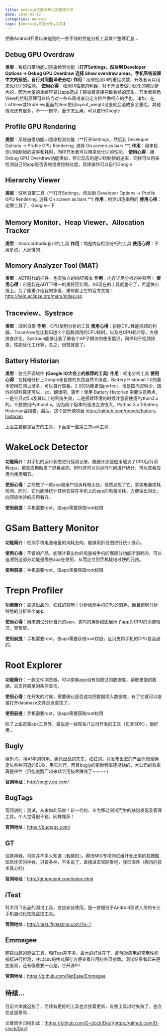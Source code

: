 ```yaml
---
title: Android性能分析工具整理汇总
date: 2016-01-12
categories: Android
tags: [Android,性能分析,工具]
---
```


把做Android开发以来碰到的一些不错的性能分析工具做个整理汇总...

<!-- more -->

## Debug GPU Overdraw

**类型**：系统自带功能UI渲染检测功能（**打开Settings，然后到 Developer Options -> Debug GPU Overdraw 选择 Show overdraw areas，手机系统设置中文的孩纸，自行对照翻译进去哈**)
**作用**：用来检测UI的重绘次数，开发者可以用来优化UI的性能。
**使用心得**：检测UI性能的利器，对于开发者做UI优化的帮助挺大的。因为大量的重绘容易让app造成卡顿或者直接导致丢帧的现象。开发者熟悉View的绘制原理可以结合对一些布局或者自定义控件做相应的优化。诸如：在ListView或GridView里面的item使用layout_weight设置就会造成多余重绘。其他情况还有很多，不一一例举。至于怎么用，可以自行Google

## Profile GPU Rendering

**类型**：系统自带功能UI渲染检测功能（**打开Settings，然后到 Developer Options -> Profile GPU Rendering. 选择 On screen as bars **)
**作用**：用来检测UI绘制帧的速率和耗时，同样开发者可以用来优化UI的性能。
**使用心得**：跟Debug GPU Overdraw功能类似，但它反应的是UI绘制帧的速率，同样可以用来检测自己的app是否丢帧或者绘制过度，具体操作可以自行Google

## Hierarchy Viewer

**类型**：SDK自带工具（**打开Settings，然后到 Developer Options -> Profile GPU Rendering. 选择 On screen as bars **)
**作用**：检测UI渲染用的
**使用心得**：老牌工具了，Google一下

## Memory Monitor、Heap Viewer、Allocation Tracker

**类型**：AndroidStudio自带的工具
**作用**：均是内存检测分析的工具
**使用心得**：不用多说，大家懂的...

## Memory Analyzer Tool (MAT)

**类型**：ADT时代的插件，也有独立的MAT版本
**作用**：内存详尽分析的神器啊！
**使用心得**：它是我在ADT下唯一的美好回忆啊，AS现在的工具就差它了，希望快点跟上。为了隆重介绍我的挚爱，果断献上它的官方文档：http://help.eclipse.org/mars/index.jsp

## Traceview、Systrace

**类型**：SDK自带
**作用**：CPU使用分析的工具
**使用心得**：排除CPU性能瓶颈的利器，TraceView能让我知道个个函数调用的CPU耗时，以及总CPU耗时等，方便排查优化。Systrace能够让我了解各个AP子模块的使用情况，同样利于瓶颈排查，性能优化工作等，总之，很赞就是了。

## Battery Historian

**类型**：独立开源软件 **(Google IO大会上的推荐的工具)**
**作用**：耗电分析工具
**使用心得**：在耗电分析上Google亲自推的东西自然不用说，Battery Historian 1.0的基本使用在网上挺多，可以自行查看。2.0的功能更加perfect，但是国内资料少，国外的资料算还可以，so，翻墙吧，骚年！使用 Battery Historian 需要注意两点，一是它只对5.x及其以上的系统生效，二是搭建环境的时候注意要使用Python2.x的，不要使用Python3.x。因为两个版本的语法变法很大，Python 3.x下Battery Historian会报错。最后，这个是开源项目 https://github.com/google/battery-historian

上面主要都是官方的工具，下面是一些第三方apk工具...

# WakeLock Detector

**功能简介**：对手机的运行状态进行探测记录，能统计那些应用触发了CPU运行消耗cpu，那些应用触发了屏幕点亮。同时还可以对运行时间进行统计，可以查看应用内使用细节。

**使用心得**：之前做了一款app被用户投诉耗电太快。偶然发现了它，拿做电量损耗检测。同时，它也能够统计其他安装在手机上的app的电量消耗，方便做出对比，向顶级体验的应用看齐。

**使用前提**：手机需要root，该app需要获取root权限

# GSam Battery Monitor
**功能简介**：检测手机电池电量的消耗去向，能够用折线图进行统计展示。

**使用心得**：不错的产品，能够计算出你的电量被手机的哪部分功能所消耗的，可以追溯到这部分功能是哪些app在使用，从而定位到手机耗电过快的元凶。

**使用前提**：手机需要root，该app需要获取root权限

# Trepn Profiler
**功能简介**：高通出品的，杠杠的赞啊！分析检测手机CPU的消耗，而且能够分析特地的分析某个app。

**使用心得**：用来调试分析自己的app，实时的用折线图展示了app对CPU的消费情况，赞赞赞。

**使用前提**：手机需要root，该app需要获取root权限，且只支持手机的CPU是高通的。

# Root Explorer
**功能简介**：一款文件浏览器，可以查看app没有加密过的数据库，读取里面的数据，且支持简单的条件查询。

**使用心得**：在开发的时候，需要确认是否成功把数据插入数据库，有了它就可以直接打开database文件浏览查找了。

**使用前提**：手机需要root，该app需要获取root权限

除了上面这些apk工具外，最后是一些知名IT公司开发的工具（包含SDK），很好用...

## Bugly

揪BUG、揪ANR的SDK。腾讯出品的东东，杠杠的。对发布出去的产品你想准确定位各种闪退的BUG，用它准行。而且bugly的更新频率还挺快的，大公司的效率真是任性（只能说鹅厂越来越会用技术赚钱了~~~~~）

**官网地址**：http://bugly.qq.com/

## BugTags

官网说的：测试，从未如此简单！新一代的、专为移动测试而生的缺陷发现及管理工具。个人觉得很不错，同样推荐！

**官网地址**：https://bugtags.com/

## GT

这款神器，可能并不多人知道（我猜的）。腾讯MIG专项测试组开发出来的狂拽酷炫屌炸天的神器，只要多神，不多说了，直接进去官网看吧，我已泪奔（腾讯的技术真心叼）

**官网地址**：http://gt.tencent.com/index.html

## iTest

科大讯飞出品的测试工具，直接安装使用。是一款服务于Android测试人员的专业手机自动化性能监控工具。

**官网地址**：http://itest.iflytesting.com/?p=1

## Emmagee

网易出品的测试工具，和iTest差不多，最大的好处在于，能够对应用的常用性能指标进行检测，并以csv的格式保存方便查看应用的各项参数。测试结果看起来更加直观，还有很重要一点是，它开源!!!!

**官网地址**：https://github.com/NetEase/Emmagee

## 待续...

目前大体就这些了，后续有更好的工具也会接着更新，有些工具过时失效了，也会在这里移除...

文章同步归档到此：[https://github.com/D-clock/Doc](https://github.com/D-clock/Doc)